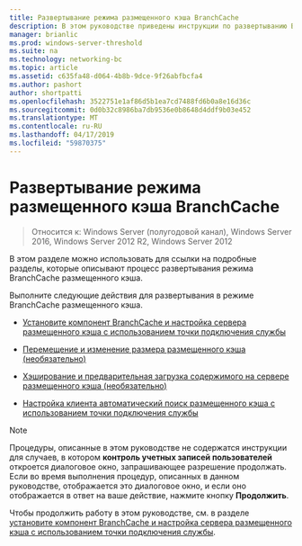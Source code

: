 ```yaml
---
title: Развертывание режима размещенного кэша BranchCache
description: В этом руководстве приведены инструкции по развертыванию BranchCache в режиме размещенного кэша на компьютерах под управлением Windows Server 2016 и Windows 10
manager: brianlic
ms.prod: windows-server-threshold
ms.suite: na
ms.technology: networking-bc
ms.topic: article
ms.assetid: c635fa48-d064-4b8b-9dce-9f26abfbcfa4
ms.author: pashort
author: shortpatti
ms.openlocfilehash: 3522751e1af86d5b1ea7cd7488fd6b0a8e16d36c
ms.sourcegitcommit: 0d0b32c8986ba7db9536e0b8648d4ddf9b03e452
ms.translationtype: MT
ms.contentlocale: ru-RU
ms.lasthandoff: 04/17/2019
ms.locfileid: "59870375"
---
```

# <a name="branchcache-hosted-cache-mode-deployment"></a>Развертывание режима размещенного кэша BranchCache

>Относится к: Windows Server (полугодовой канал), Windows Server 2016, Windows Server 2012 R2, Windows Server 2012

В этом разделе можно использовать для ссылки на подробные разделы, которые описывают процесс развертывания режима BranchCache размещенного кэша.

Выполните следующие действия для развертывания в режиме BranchCache размещенного кэша.

- [Установите компонент BranchCache и настройка сервера размещенного кэша с использованием точки подключения службы](5-Bc-Feature-Scp.md)

- [Перемещение и изменение размера размещенного кэша &#40;необязательно&#41;](6-Bc-Move-Resize-Cache.md)

- [Хэширование и предварительная загрузка содержимого на сервере размещенного кэша &#40;необязательно&#41;](7-Bc-Prehash-Preload.md)

- [Настройка клиента автоматический поиск размещенного кэша с использованием точки подключения службы](10-Bc-Client-By-Scp.md)

>[!NOTE]
>Процедуры, описанные в этом руководстве не содержатся инструкции для случаев, в котором **контроль учетных записей пользователей** откроется диалоговое окно, запрашивающее разрешение продолжать. Если во время выполнения процедур, описанных в данном руководстве, отображается это диалоговое окно, и если оно отображается в ответ на ваше действие, нажмите кнопку **Продолжить**.

Чтобы продолжить работу в этом руководстве, см. в разделе [установите компонент BranchCache и настройка сервера размещенного кэша с использованием точки подключения службы](5-Bc-Feature-Scp.md).